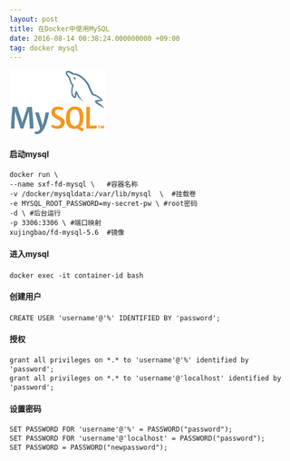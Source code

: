 ```yaml
---
layout: post
title: 在Docker中使用MySQL
date: 2016-08-14 00:38:24.000000000 +09:00
tag: docker mysql 
---
```

![Gralde Logo](/assets/images/20160814/mysql-logo.png)  

#### 启动mysql
``` 
docker run \  
--name sxf-fd-mysql \   #容器名称  
-v /docker/mysqldata:/var/lib/mysql  \  #挂载卷  
-e MYSQL_ROOT_PASSWORD=my-secret-pw \ #root密码  
-d \ #后台运行  
-p 3306:3306 \ #端口映射  
xujingbao/fd-mysql-5.6  #镜像  
``` 

#### 进入mysql
``` docker exec -it container-id bash ```

#### 创建用户
``` CREATE USER 'username'@'%' IDENTIFIED BY 'password'; ``` 

#### 授权
``` 
grant all privileges on *.* to 'username'@'%' identified by 'password';  
grant all privileges on *.* to 'username'@'localhost' identified by 'password';
``` 

#### 设置密码
``` 
SET PASSWORD FOR 'username'@'%' = PASSWORD("password");  
SET PASSWORD FOR 'username'@'localhost' = PASSWORD("password");  
SET PASSWORD = PASSWORD("newpassword");
``` 